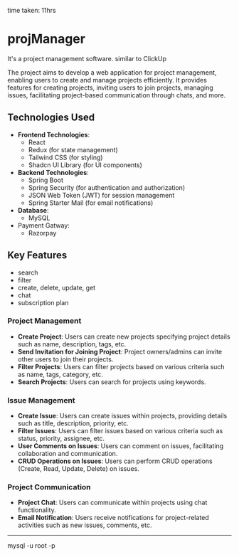 time taken: 11hrs


# projManager
It's a project management software. similar to ClickUp


The project aims to develop a web application for project management, enabling users to create and manage projects efficiently. It provides features for creating projects, inviting users to join projects, managing issues, facilitating project-based communication through chats, and more.

## **Technologies Used**

- **Frontend Technologies**:
    - React
    - Redux (for state management)
    - Tailwind CSS (for styling)
    - Shadcn UI Library (for UI components)
- **Backend Technologies**:
    - Spring Boot
    - Spring Security (for authentication and authorization)
    - JSON Web Token (JWT) for session management
    - Spring Starter Mail (for email notifications)
- **Database**:
    - MySQL
- Payment Gatway:
    - Razorpay

## **Key Features**

- search
- filter
- create, delete, update, get
- chat
- subscription plan

### **Project Management**

- **Create Project**: Users can create new projects specifying project details such as name, description, tags, etc.
- **Send Invitation for Joining Project**: Project owners/admins can invite other users to join their projects.
- **Filter Projects**: Users can filter projects based on various criteria such as name, tags, category, etc.
- **Search Projects**: Users can search for projects using keywords.

### **Issue Management**

- **Create Issue**: Users can create issues within projects, providing details such as title, description, priority, etc.
- **Filter Issues**: Users can filter issues based on various criteria such as status, priority, assignee, etc.
- **User Comments on Issues**: Users can comment on issues, facilitating collaboration and communication.
- **CRUD Operations on Issues**: Users can perform CRUD operations (Create, Read, Update, Delete) on issues.

### **Project Communication**

- **Project Chat**: Users can communicate within projects using chat functionality.
- **Email Notification**: Users receive notifications for project-related activities such as new issues, comments, etc.




-------------------------------------------------
mysql -u root -p
